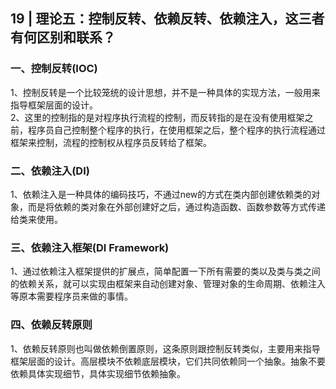## 19 | 理论五：控制反转、依赖反转、依赖注入，这三者有何区别和联系？
### 一、控制反转(IOC)
1、控制反转是一个比较笼统的设计思想，并不是一种具体的实现方法，一般用来指导框架层面的设计。  
2、这里的控制指的是对程序执行流程的控制，而反转指的是在没有使用框架之前，程序员自己控制整个程序的执行，在使用框架之后，整个程序的执行流程通过框架来控制，流程的控制权从程序员反转给了框架。

### 二、依赖注入(DI)
1、依赖注入是一种具体的编码技巧，不通过new的方式在类内部创建依赖类的对象，而是将依赖的类对象在外部创建好之后，通过构造函数、函数参数等方式传递给类来使用。

### 三、依赖注入框架(DI Framework)
1、通过依赖注入框架提供的扩展点，简单配置一下所有需要的类以及类与类之间的依赖关系，就可以实现由框架来自动创建对象、管理对象的生命周期、依赖注入等原本需要程序员来做的事情。

### 四、依赖反转原则
1、依赖反转原则也叫做依赖倒置原则，这条原则跟控制反转类似，主要用来指导框架层面的设计。高层模块不依赖底层模块，它们共同依赖同一个抽象。抽象不要依赖具体实现细节，具体实现细节依赖抽象。    